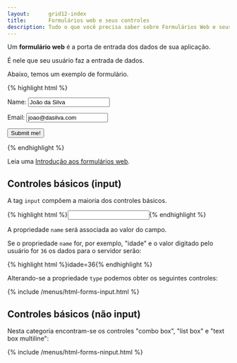```yaml
---
layout:      grid12-index
title:       Formulários web e seus controles
description: Tudo o que você precisa saber sobre Formulários Web e seus controles.
---
```


Um __formulário web__ é a porta de entrada dos dados de sua aplicação.

É nele que seu usuário faz a entrada de dados.

Abaixo, temos um exemplo de formulário.

{% highlight html %}
<form action="script-para-onde-envio-os-dados.php" method="post">
    <p>Name:  <input type="text" name="username" value="João da Silva" /></p>
    <p>Email: <input type="text" name="email"  value="joao@dasilva.com" /></p>
    <p><input type="submit" value="Submit me!" /></p>
</form>
{% endhighlight %}

Leia uma [Introdução aos formulários web](/html-css/formularios/intro-formularios-web/).




Controles básicos (input)
---


A tag `input` compõem a maioria dos controles básicos.

{% highlight html %}<input type="" name=""/>{% endhighlight %}

A propriedade `name` será associada ao valor do campo.

Se o propriedade `name` for, por exemplo, "idade" e o valor digitado pelo usuário for `36` os dados para o servidor serão:

{% highlight html %}idade=36{% endhighlight %}

Alterando-se a propriedade `type` podemos obter os seguintes controles:


{% include /menus/html-forms-input.html %}



Controles básicos (não input)
---

Nesta categoria encontram-se os controles "combo box", "list box" e "text box multiline":

{% include /menus/html-forms-ninput.html %}